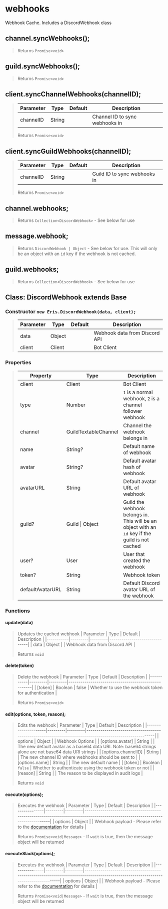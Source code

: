 
# webhooks
Webhook Cache. Includes a DiscordWebhook class

## channel.syncWebhooks();
>
> Returns `Promise<void>`

## guild.syncWebhooks();
>
> Returns `Promise<void>`

## client.syncChannelWebhooks(channelID);
> | Parameter | Type   | Default | Description                    |
> |-----------|--------|---------|------------------------------- |
> | channelID | String |         | Channel ID to sync webhooks in |
>
> Returns `Promise<void>`

## client.syncGuildWebhooks(channelID);
> | Parameter | Type   | Default | Description                  |
> |-----------|--------|---------|----------------------------- |
> | channelID | String |         | Guild ID to sync webhooks in |
>
> Returns `Promise<void>`

## channel.webhooks;
> 
> Returns `Collection<DiscordWebhook>` - See below for use

## message.webhook;
>
> Returns `DiscordWebhook | Object` - See below for use. This will only be an object with an `id` key if the webhook is not cached.

## guild.webhooks;
>
> Returns `Collection<DiscordWebhook>` - See below for use

## Class: DiscordWebhook extends Base
### Constructor `new Eris.DiscordWebhook(data, client);`
> | Parameter | Type   | Default | Description                   |
> |-----------|--------|---------|-------------------------------|
> | data      | Object |         | Webhook data from Discord API |
> | client    | Client |         | Bot Client                    |

### Properties
> | Property         | Type                 | Description                                                                                      |
> |------------------|----------------------|--------------------------------------------------------------------------------------------------|
> | client           | Client               | Bot Client                                                                                       |
> | type             | Number               | `1` is a normal webhook, `2` is a channel follower webhook                                       |
> | channel          | GuildTextableChannel | Channel the webhook belongs in                                                                   |
> | name             | String?              | Default name of webhook                                                                          |
> | avatar           | String?              | Default avatar hash of webhook                                                                   |
> | avatarURL        | String               | Default avatar URL of webhook                                                                    |
> | guild?           | Guild \| Object      | Guild the webhook belongs in. This will be an object with an `id` key if the guild is not cached |
> | user?            | User                 | User that created the webhook                                                                    |
> | token?           | String               | Webhook token                                                                                    |
> | defaultAvatarURL | String               | Default Discord avatar URL of the webhook                                                        |

### Functions
#### update(data)
> Updates the cached webhook
> | Parameter | Type    | Default | Description                   |
> |-----------|---------|---------|-------------------------------|
> | data      | Object  |         | Webhook data from Discord API |
>
> Returns `void`

#### delete(token)
> Delete the webhook
> | Parameter | Type    | Default | Description                                         |
> |-----------|---------|---------|-----------------------------------------------------|
> | [token]   | Boolean | false   | Whether to use the webhook token for authentication |
>
> Returns `Promise<void>`

#### edit(options, token, reason);
> Edits the webhook
> | Parameter           | Type    | Default | Description                                                                                             |
> |---------------------|---------|---------|---------------------------------------------------------------------------------------------------------|
> | options             | Object  |         | Webhook Options                                                                                         |
> | [options.avatar]    | String  |         | The new default avatar as a base64 data URI. Note: base64 strings alone are not base64 data URI strings |
> | [options.channelID] | String  |         | The new channel ID where webhooks should be sent to                                                     |
> | [options.name]      | String  |         | The new default name                                                                                    |
> | [token]             | Boolean | `false` | Whether to authenticate using the webhook token or not                                                  |
> | [reason]            | String  |         | The reason to be displayed in audit logs                                                                |
>
> Returns `void`

#### execute(options);
> Executes the webhook
> | Parameter      | Type    | Default | Description                                                                                                                  |
> |----------------|---------|---------|------------------------------------------------------------------------------------------------------------------------------|
> | options        | Object  |         | Webhook payload - Please refer to the [documentation](https://abal.moe/Eris/docs/Client#function-executeWebhook) for details |
>
> Returns `Promise<void|Message>` - If `wait` is true, then the message object will be returned

#### executeSlack(options);
> Executes the webhook
> | Parameter      | Type    | Default | Description                                                                                                                       |
> |----------------|---------|---------|-----------------------------------------------------------------------------------------------------------------------------------|
> | options        | Object  |         | Webhook payload - Please refer to the [documentation](https://abal.moe/Eris/docs/Client#function-executeSlackWebhook) for details |
>
> Returns `Promise<void|Message>` - If `wait` is true, then the message object will be returned
